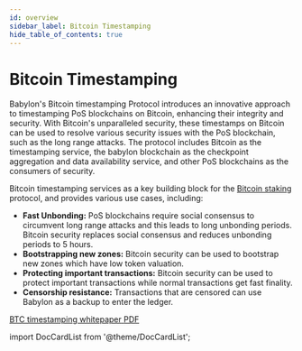 ```yaml
---
id: overview
sidebar_label: Bitcoin Timestamping
hide_table_of_contents: true
---
```


# Bitcoin Timestamping

Babylon's Bitcoin timestamping Protocol introduces an innovative approach to timestamping PoS blockchains on Bitcoin, enhancing their integrity and security.
With Bitcoin's unparalleled security, these timestamps on Bitcoin can be used to resolve various security issues with the PoS blockchain, such as the long range attacks.
The protocol includes Bitcoin as the timestamping service, the babylon blockchain as the checkpoint aggregation and data availability service, and other PoS blockchains as the consumers of security.

Bitcoin timestamping services as a key building block for the [Bitcoin staking](/docs/introduction/btc-staking/overview.md) protocol, and provides various use cases, including:

- **Fast Unbonding:** PoS blockchains require social consensus to circumvent long range attacks and this leads to long unbonding periods. Bitcoin security replaces social consensus and reduces unbonding periods to 5 hours.
- **Bootstrapping new zones:** Bitcoin security can be used to bootstrap new zones which have low token valuation.
- **Protecting important transactions:** Bitcoin security can be used to protect important transactions while normal transactions get fast finality.
- **Censorship resistance:** Transactions that are censored can use Babylon as a backup to enter the ledger.

<div class="pdf-banner">
  <a class="pdf-link" target="\_blank" href="https://arxiv.org/pdf/2207.08392.pdf">
    <span class="pdf-text">BTC timestamping whitepaper</span>
    <span class="pdf-icon">PDF</span>
  </a>
</div>

import DocCardList from '@theme/DocCardList';

<DocCardList />